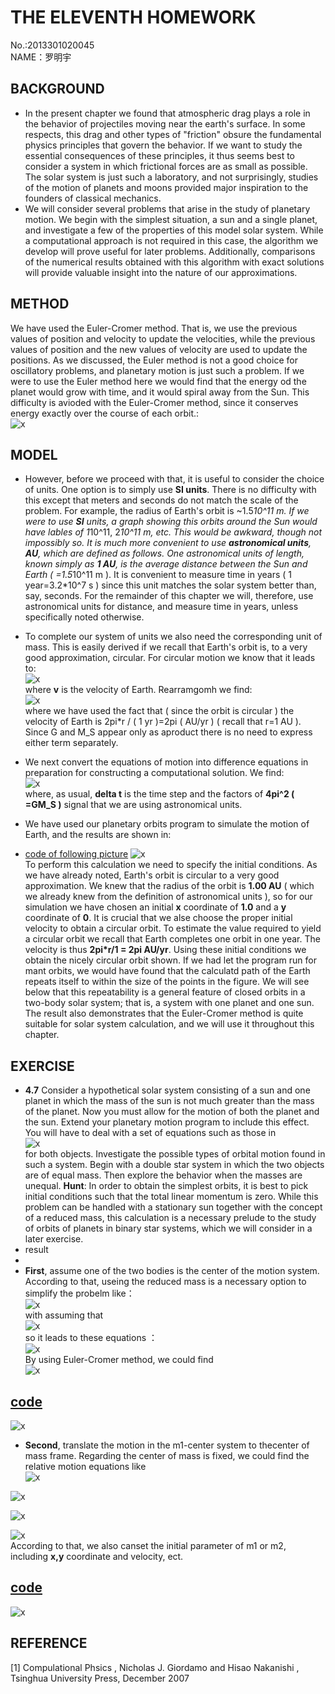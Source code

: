**THE ELEVENTH HOMEWORK**
====

No.:2013301020045     
NAME：罗明宇

**BACKGROUND**
--------

- In the present chapter we found that  atmospheric drag plays a role in the behavior of projectiles moving near the earth's surface. In some respects, this drag and other types of "friction" obsure the fundamental physics principles that govern the behavior. If we want to study the essential consequences of these principles, it thus seems best to consider a system in which frictional forces are as small as possible. The solar system is just such a laboratory, and not surprisingly, studies of the motion of planets and moons provided major inspiration to the founders of classical mechanics.
- We will consider several problems that arise in the study of planetary motion. We begin with the simplest situation, a sun and a single planet, and investigate a few of the properties of this model solar system. While a computational approach is not required in this case, the algorithm we develop will prove useful for later problems. Additionally, comparisons of the numerical results obtained with this algorithm with exact solutions will provide valuable insight into the nature of our approximations.               
  
  
**METHOD**
----

We have used the Euler-Cromer method. That is, we use the previous values of position and velocity to update the velocities, while the previous values of position and the new values of velocity are used to update the positions. As we discussed, the Euler method is not a good choice for oscillatory problems, and planetary motion is just such a problem. If we were to use the Euler method here we would find that the energy od the planet would grow with time, and it would spiral away from the Sun. This difficulty is avioded with the Euler-Cromer method, since it conserves energy exactly over the course of each orbit.:                   
![x](https://raw.githubusercontent.com/luomingyu/computationalphysics_N2013301020045/code/11th/1.png)           


**MODEL**
----
- However, before we proceed with that, it is useful to consider the choice of units. One option is to simply use **SI units**. There is no difficulty with this except that meters and seconds do not match the scale of the problem. For example, the radius of Earth's orbit is ~1.5*10^11 m. If we were to use **SI** units, a graph showing this orbits around the Sun would have lables of 1*10^11, 2*10^11 m, etc. This would be awkward, though not impossibly so. It is much more convenient to use **astronomical units**, **AU**, which are defined as follows. One astronomical units of length, known simply as **1 AU**, is the average distance between the Sun and Earth ( =1.5*10^11 m ). It is convenient to measure time in years ( 1 year=3.2*10^7 s ) since this unit matches the solar system better than, say, seconds. For the remainder of this chapter we will, therefore, use astronomical units for distance, and measure time in years, unless specifically noted otherwise.       
- To complete our system of units we also need the corresponding unit of mass. This is easily derived if we recall that Earth's orbit is, to a very good approximation, circular. For circular motion we know that it leads to:      
![x](https://raw.githubusercontent.com/luomingyu/computationalphysics_N2013301020045/code/11th/2.png)           
where **v** is the velocity of Earth. Rearramgomh we find:     
![x](https://raw.githubusercontent.com/luomingyu/computationalphysics_N2013301020045/code/11th/3.png)           
where we have used the fact that ( since the orbit is circular ) the velocity of Earth is 2pi*r / ( 1 yr )=2pi ( AU/yr ) ( recall that r=1 AU ). Since G and M_S appear only as aproduct there is no need to express either term separately.     
- We next convert the equations of motion into difference equations in preparation for constructing a computational solution. We find:      
![x](https://raw.githubusercontent.com/luomingyu/computationalphysics_N2013301020045/code/11th/1.png)           
where, as usual, **delta t** is the time step and the factors of **4pi^2 ( =GM_S )** signal that we are using astronomical units.     
- We have used our planetary orbits program to simulate the motion of Earth, and the results are shown in:      

- [code of following picture](https://raw.githubusercontent.com/luomingyu/computationalphysics_N2013301020045/code/11th/shutu1.py)
![x](https://raw.githubusercontent.com/luomingyu/computationalphysics_N2013301020045/code/11th/书图1.png)           
To perform this calculation we need to specify the initial conditions. As we have already noted, Earth's orbit is circular to a very good approximation. We knew that the radius of the orbit is **1.00 AU** ( which we already knew from the definition of astronomical units ), so for our simulation we have chosen an initial **x** coordinate of **1.0** and a **y** coordinate of **0**. It is crucial that we alse choose the proper initial velocity to obtain a circular orbit. To estimate the value required to yield a circular orbit we recall that Earth completes one orbit in one year. The velocity is thus **2pi*r/1 = 2pi AU/yr**. Using these initial conditions we obtain the nicely circular orbit shown. If we had let the program run for mant orbits, we would have found that the calculatd path of the Earth repeats itself to within the size of the points in the figure. We will see below that this repeatability is a general feature of closed orbits in a two-body solar system; that is, a system with one planet and one sun. The result also demonstrates that the Euler-Cromer method is quite suitable for solar system calculation, and we will use it throughout this chapter.     
       
**EXERCISE**
--

- **4.7** Consider a hypothetical solar system consisting of a sun and one planet in which the mass of the sun is not much greater than the mass of the planet. Now you must allow for the motion of both the planet and the sun. Extend your planetary motion program to include this effect. You will have to deal with a set of equations such as those in       
![x](https://raw.githubusercontent.com/luomingyu/computationalphysics_N2013301020045/code/11th/1.png)                
for both objects. Investigate the possible types of orbital motion found in such a system. Begin with a double star system in which the two objects are of equal mass. Then explore the behavior when the masses are unequal.  **Hunt**: In order to obtain the simplest orbits, it is best to pick initial conditions such that the total linear momentum is zero. While this problem can be handled with a stationary sun together with the concept of a reduced mass, this calculation is a necessary prelude to the study of orbits of planets in binary star systems, which we will consider in a later exercise.          
- result
- 
- **First**, assume one of the two bodies is the center of the motion system. According to that, useing the reduced mass is a necessary option to simplify the probelm like：     
![x](https://raw.githubusercontent.com/luomingyu/computationalphysics_N2013301020045/code/11th/d1.png)         
with assuming that     
![x](https://raw.githubusercontent.com/luomingyu/computationalphysics_N2013301020045/code/11th/d2.png)         
so it leads to these equations ：     
![x](https://raw.githubusercontent.com/luomingyu/computationalphysics_N2013301020045/code/11th/d3.png)         
By using Euler-Cromer method, we could find      
 ![x](https://raw.githubusercontent.com/luomingyu/computationalphysics_N2013301020045/code/11th/d4.png)         

[code](https://raw.githubusercontent.com/luomingyu/computationalphysics_N2013301020045/code/11th/q1-1.py)
--
![x](https://raw.githubusercontent.com/luomingyu/computationalphysics_N2013301020045/code/11th/q1-1.png)         


- **Second**, translate the motion in the m1-center system to thecenter of mass frame. Regarding the center of mass is fixed, we could find the relative motion equations like      
![x](https://raw.githubusercontent.com/luomingyu/computationalphysics_N2013301020045/code/11th/d5.png)                
     
![x](https://raw.githubusercontent.com/luomingyu/computationalphysics_N2013301020045/code/11th/d6.png)              
       
![x](https://raw.githubusercontent.com/luomingyu/computationalphysics_N2013301020045/code/11th/d7.png)           
           
![x](https://raw.githubusercontent.com/luomingyu/computationalphysics_N2013301020045/code/11th/d8.png)                
According to that, we also canset the initial parameter of m1 or m2, including **x,y** coordinate and velocity, ect. 

[code](https://raw.githubusercontent.com/luomingyu/computationalphysics_N2013301020045/code/11th/q1-2.py)
--       
![x](https://raw.githubusercontent.com/luomingyu/computationalphysics_N2013301020045/code/11th/q1-2.png)                

**REFERENCE**
----  
[1] Compulational Phsics , Nicholas J. Giordamo and Hisao Nakanishi , Tsinghua University Press, December 2007